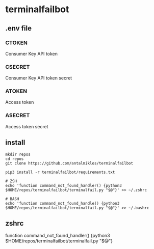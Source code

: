 # terminalfailbot

## .env file

### CTOKEN

Consumer Key API token


### CSECRET

Consumer Key API token secret

### ATOKEN

Access token


### ASECRET

Access token secret


## install

```
mkdir repos
cd repos
git clone https://github.com/antalmiklos/terminalfailbot

pip3 install -r terminalfailbot/requirements.txt

# ZSH
echo 'function command_not_found_handler() {python3 $HOME/repos/terminalfailbot/terminalfail.py "$@"}' >> ~/.zshrc

# BASH
echo 'function command_not_found_handle() {python3 $HOME/repos/terminalfailbot/terminalfail.py "$@"}' >> ~/.bashrc

```


## zshrc

function command_not_found_handler() {python3 $HOME/repos/terminalfailbot/terminalfail.py "$@"}
